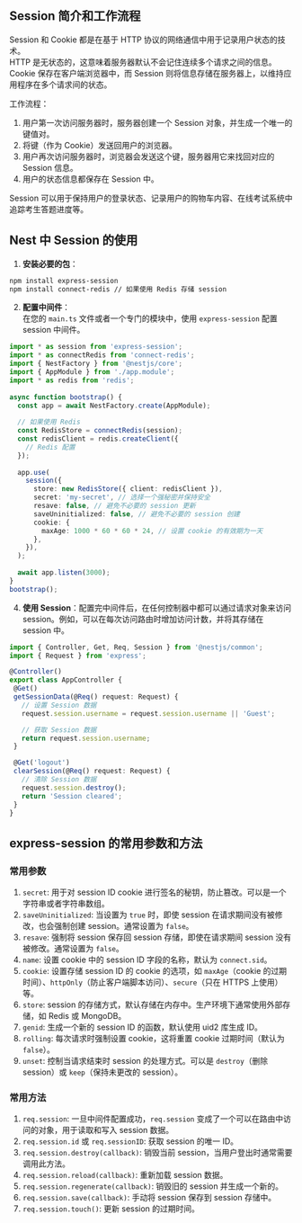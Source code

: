 ## Session 简介和工作流程
Session 和 Cookie 都是在基于 HTTP 协议的网络通信中用于记录用户状态的技术。<br />HTTP 是无状态的，这意味着服务器默认不会记住连续多个请求之间的信息。<br />Cookie 保存在客户端浏览器中，而 Session 则将信息存储在服务器上，以维持应用程序在多个请求间的状态。

工作流程：

1. 用户第一次访问服务器时，服务器创建一个 Session 对象，并生成一个唯一的键值对。
2. 将键（作为 Cookie）发送回用户的浏览器。
3. 用户再次访问服务器时，浏览器会发送这个键，服务器用它来找回对应的 Session 信息。
4. 用户的状态信息都保存在 Session 中。

Session 可以用于保持用户的登录状态、记录用户的购物车内容、在线考试系统中追踪考生答题进度等。

## Nest 中 Session 的使用

1.  **安装必要的包**： 
```bash
npm install express-session
npm install connect-redis // 如果使用 Redis 存储 session
```

2.  **配置中间件**：<br />在您的 `main.ts` 文件或者一个专门的模块中，使用 `express-session` 配置 session 中间件。 
```typescript
import * as session from 'express-session';  
import * as connectRedis from 'connect-redis';  
import { NestFactory } from '@nestjs/core';  
import { AppModule } from './app.module';  
import * as redis from 'redis';  
  
async function bootstrap() {  
  const app = await NestFactory.create(AppModule);  
  
  // 如果使用 Redis  
  const RedisStore = connectRedis(session);  
  const redisClient = redis.createClient({  
    // Redis 配置  
  });  
  
  app.use(  
    session({  
      store: new RedisStore({ client: redisClient }),  
      secret: 'my-secret', // 选择一个强秘密并保持安全  
      resave: false, // 避免不必要的 session 更新  
      saveUninitialized: false, // 避免不必要的 session 创建  
      cookie: {  
        maxAge: 1000 * 60 * 60 * 24, // 设置 cookie 的有效期为一天  
      },  
    }),  
  );  
  
  await app.listen(3000);  
}  
bootstrap();
```

4.  **使用 Session**：配置完中间件后，在任何控制器中都可以通过请求对象来访问 session。例如，可以在每次访问路由时增加访问计数，并将其存储在 session 中。 
```typescript
import { Controller, Get, Req, Session } from '@nestjs/common';
import { Request } from 'express';

@Controller()
export class AppController {
 @Get()
 getSessionData(@Req() request: Request) {
   // 设置 Session 数据
   request.session.username = request.session.username || 'Guest';

   // 获取 Session 数据
   return request.session.username;
 }

 @Get('logout')
 clearSession(@Req() request: Request) {
   // 清除 Session 数据
   request.session.destroy();
   return 'Session cleared';
 }
}
```
 
## express-session 的常用参数和方法
### 常用参数

1.  `secret`: 用于对 session ID cookie 进行签名的秘钥，防止篡改。可以是一个字符串或者字符串数组。 
2.  `saveUninitialized`: 当设置为 `true` 时，即使 session 在请求期间没有被修改，也会强制创建 session。通常设置为 `false`。 
3.  `resave`: 强制将 session 保存回 session 存储，即使在请求期间 session 没有被修改。通常设置为 `false`。 
4.  `name`: 设置 cookie 中的 session ID 字段的名称，默认为 `connect.sid`。 
5.  `cookie`: 设置存储 session ID 的 cookie 的选项，如 `maxAge`（cookie 的过期时间）、`httpOnly`（防止客户端脚本访问）、`secure`（只在 HTTPS 上使用）等。 
6.  `store`: session 的存储方式，默认存储在内存中。生产环境下通常使用外部存储，如 Redis 或 MongoDB。 
7.  `genid`: 生成一个新的 session ID 的函数，默认使用 uid2 库生成 ID。 
8.  `rolling`: 每次请求时强制设置 cookie，这将重置 cookie 过期时间（默认为 `false`）。 
9.  `unset`: 控制当请求结束时 session 的处理方式。可以是 `destroy`（删除 session）或 `keep`（保持未更改的 session）。 

### 常用方法

1.  `req.session`: 一旦中间件配置成功，`req.session` 变成了一个可以在路由中访问的对象，用于读取和写入 session 数据。 
2.  `req.session.id` 或 `req.sessionID`: 获取 session 的唯一 ID。 
3.  `req.session.destroy(callback)`: 销毁当前 session，当用户登出时通常需要调用此方法。 
4.  `req.session.reload(callback)`: 重新加载 session 数据。 
5.  `req.session.regenerate(callback)`: 销毁旧的 session 并生成一个新的。 
6.  `req.session.save(callback)`: 手动将 session 保存到 session 存储中。 
7.  `req.session.touch()`: 更新 session 的过期时间。 
